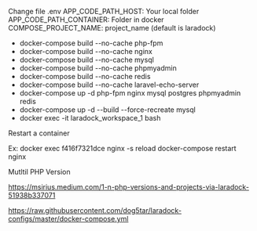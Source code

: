 
Change file .env
APP_CODE_PATH_HOST: Your local folder
APP_CODE_PATH_CONTAINER: Folder in docker
COMPOSE_PROJECT_NAME: project_name (default is laradock)

- docker-compose build --no-cache php-fpm
- docker-compose build --no-cache nginx
- docker-compose build --no-cache mysql
- docker-compose build --no-cache phpmyadmin
- docker-compose build --no-cache redis
- docker-compose build --no-cache laravel-echo-server
- docker-compose up -d php-fpm nginx mysql postgres phpmyadmin redis
- docker-compose up -d --build --force-recreate mysql
- docker exec -it laradock_workspace_1 bash

Restart a container

Ex: docker exec f416f7321dce nginx -s reload
    docker-compose restart nginx

Mutltil PHP Version

https://msirius.medium.com/1-n-php-versions-and-projects-via-laradock-51938b337071

https://raw.githubusercontent.com/dog5tar/laradock-configs/master/docker-compose.yml